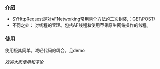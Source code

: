 ### 介绍
- SYHttpRequest是对AFNetworking常用两个方法的二次封装,：GET/POST/
- 不同之处： 对线程的管理。包括AF线程和使用苹果原生网络操作的线程。
### 使用
使用极其简单，减轻代码的耦合，见demo

###### *欢迎大家使用和评论*

